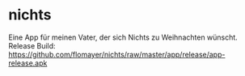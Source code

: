 # nichts
Eine App für meinen Vater, der sich Nichts zu Weihnachten wünscht.<br>
Release Build: https://github.com/flomayer/nichts/raw/master/app/release/app-release.apk
